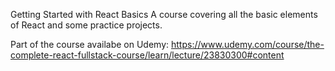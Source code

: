 Getting Started with React Basics
A course covering all the basic elements of React and some practice projects.

Part of the course availabe on Udemy: https://www.udemy.com/course/the-complete-react-fullstack-course/learn/lecture/23830300#content
